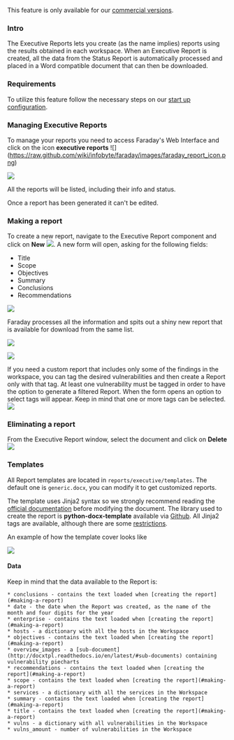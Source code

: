 This feature is only available for our [commercial versions](https://www.faradaysec.com/#download).

### Intro

The Executive Reports lets you create (as the name implies) reports using the results obtained in each workspace.
When an Executive Report is created, all the data from the Status Report is automatically processed and placed in a Word compatible document that can then be downloaded.

### Requirements

To utilize this feature follow the necessary steps on our [start up configuration](https://github.com/infobyte/faraday/wiki/Faraday-Server).

### Managing Executive Reports

To manage your reports you need to access Faraday's Web Interface and click on the icon **executive reports** ![]
(https://raw.github.com/wiki/infobyte/faraday/images/faraday_report_icon.png)

![](https://raw.github.com/wiki/infobyte/faraday/images/faraday_report_create.png)

All the reports will be listed, including their info and status.

Once a report has been generated it can't be edited.

### Making a report

To create a new report, navigate to the Executive Report component and click on **New**
![](https://raw.github.com/wiki/infobyte/faraday/images/faraday_report_new_button.png). A new form will open, asking for the following fields:

* Title
* Scope
* Objectives
* Summary
* Conclusions
* Recommendations

![](https://raw.github.com/wiki/infobyte/faraday/images/faraday_report_new.png)

Faraday processes all the information and spits out a shiny new report that is available for download from the same list.

![](https://raw.github.com/wiki/infobyte/faraday/images/faraday_report_procesing.png)

![](https://raw.github.com/wiki/infobyte/faraday/images/faraday_report_word.png)

If you need a custom report that includes only some of the findings in the workspace, you can tag the desired vulnerabilities and then create a Report only with that tag.
At least one vulnerability must be tagged in order to have the option to generate a filtered Report. When the form opens an option to select tags will appear. Keep in mind that one or more tags can be selected.
![](https://raw.github.com/wiki/infobyte/faraday/images/faraday_report_using_tags.png)

### Eliminating a report

From the Executive Report window, select the document and click on **Delete**
![](https://raw.github.com/wiki/infobyte/faraday/images/faraday_report_delete_button.png)


### Templates

All Report templates are located in ```reports/executive/templates```. The default one is ```generic.docx```, you can modify it to get customized reports.

The template uses Jinja2 syntax so we strongly recommend reading the [official documentation](http://jinja.pocoo.org/docs/dev/templates/) before modifying the document. The library used to create the report is **python-docx-template** available via [Github](https://github.com/elapouya/python-docx-template/). All Jinja2 tags are available, although there are some [restrictions](http://docxtpl.readthedocs.io/en/latest/#restrictions).

An example of how the template cover looks like

![](https://raw.github.com/wiki/infobyte/faraday/images/faraday_report_template_example.png)

#### Data

Keep in mind that the data available to the Report is:

    * conclusions - contains the text loaded when [creating the report](#making-a-report)
    * date - the date when the Report was created, as the name of the month and four digits for the year
    * enterprise - contains the text loaded when [creating the report](#making-a-report)
    * hosts - a dictionary with all the hosts in the Workspace
    * objectives - contains the text loaded when [creating the report](#making-a-report)
    * overview_images - a [sub-document](http://docxtpl.readthedocs.io/en/latest/#sub-documents) containing vulnerability piecharts
    * recommendations - contains the text loaded when [creating the report](#making-a-report)
    * scope - contains the text loaded when [creating the report](#making-a-report)
    * services - a dictionary with all the services in the Workspace
    * summary - contains the text loaded when [creating the report](#making-a-report)
    * title - contains the text loaded when [creating the report](#making-a-report)
    * vulns - a dictionary with all vulnerabilities in the Workspace
    * vulns_amount - number of vulnerabilities in the Workspace
